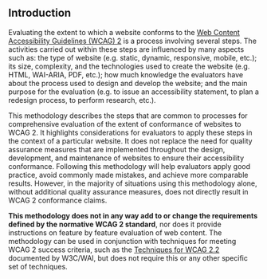 ## Introduction

Evaluating the extent to which a website conforms to the [Web Content Accessibility Guidelines (WCAG) 2](https://www.w3.org/WAI/standards-guidelines/wcag/) is a process involving several steps. The activities carried out within these steps are influenced by many aspects such as: the type of website (e.g. static, dynamic, responsive, mobile, etc.); its size, complexity, and the technologies used to create the website (e.g. HTML, WAI-ARIA, PDF, etc.); how much knowledge the evaluators have about the process used to design and develop the website; and the main purpose for the evaluation (e.g. to issue an accessibility statement, to plan a redesign process, to perform research, etc.).

This methodology describes the steps that are common to processes for comprehensive evaluation of the extent of conformance of websites to WCAG 2. It highlights considerations for evaluators to apply these steps in the context of a particular website. It does not replace the need for quality assurance measures that are implemented throughout the design, development, and maintenance of websites to ensure their accessibility conformance. Following this methodology will help evaluators apply good practice, avoid commonly made mistakes, and achieve more comparable results. However, in the majority of situations using this methodology alone, without additional quality assurance measures, does not directly result in WCAG 2 conformance claims.

**This methodology does not in any way add to or change the requirements defined by the normative WCAG 2 standard**, nor does it provide instructions on feature by feature evaluation of web content. The methodology can be used in conjunction with techniques for meeting WCAG 2 success criteria, such as the [Techniques for WCAG 2.2](https://www.w3.org/WAI/WCAG22/Techniques/) documented by W3C/WAI, but does not require this or any other specific set of techniques.

<section id="purpose" data-include="purpose.md" data-include-format="markdown"></section>
<section id="context" data-include="context.md" data-include-format="markdown"></section>
<section id="background" data-include="background-reading.md" data-include-format="markdown"></section>
<section id="terms" data-include="terms.md" data-include-format="markdown"></section>
